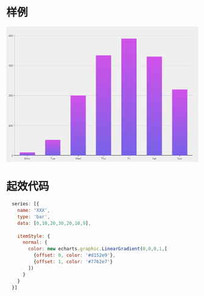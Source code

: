 # 样例
<img src="../asset/images/echarts_渐变色.png"/>

# 起效代码
```javascript
  series: [{
    name: 'XXX',
    type: 'bar',
    data: [0,10,20,30,20,10,9],

    itemStyle: {
      normal: {
        color: new echarts.graphic.LinearGradient(0,0,0,1,[
          {offset: 0, color: '#d152e9'},
          {offset: 1, color: '#7762e7'}
        ])
      }
    }
  }]
```
